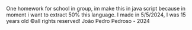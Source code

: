 One homework for school in group, im make this in java script because in moment i want to extract 50% this language. I made in 5/5/2024, I was 15 years old
©all rights reserved! João Pedro Pedroso - 2024


